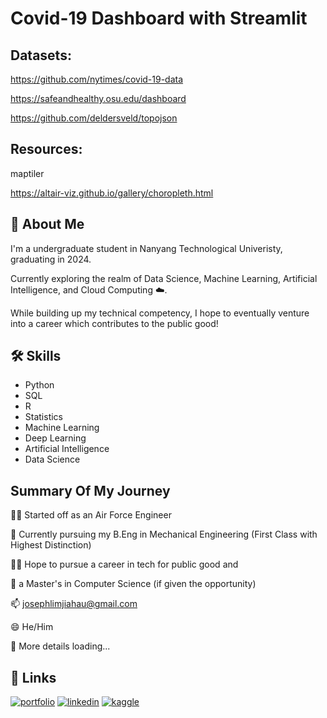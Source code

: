 # Covid-19 Dashboard with Streamlit

## Datasets:
https://github.com/nytimes/covid-19-data

https://safeandhealthy.osu.edu/dashboard

https://github.com/deldersveld/topojson

## Resources:
maptiler

https://altair-viz.github.io/gallery/choropleth.html
## 🚀 About Me
I'm a undergraduate student in Nanyang Technological Univeristy, graduating in 2024.

Currently exploring the realm of Data Science, Machine Learning, Artificial Intelligence, and Cloud Computing ☁️.

While building up my technical competency, I hope to eventually venture into a career which contributes to the public good!


## 🛠 Skills
- Python 
- SQL
- R
- Statistics
- Machine Learning
- Deep Learning
- Artificial Intelligence
- Data Science

## Summary Of My Journey
👩‍💻 Started off as an Air Force Engineer 

🧠 Currently pursuing my B.Eng in Mechanical Engineering (First Class with Highest Distinction) 

👯‍♀️ Hope to pursue a career in tech for public good and 

🤔 a Master's in Computer Science (if given the opportunity)

📫 josephlimjiahau@gmail.com

😄 He/Him

💬 More details loading...
## 🔗 Links
[![portfolio](https://img.shields.io/badge/my_portfolio-000?style=for-the-badge&logo=ko-fi&logoColor=white)](https://katherineoelsner.com/)
[![linkedin](https://img.shields.io/badge/linkedin-0A66C2?style=for-the-badge&logo=linkedin&logoColor=white)](https://www.linkedin.com/)
[![kaggle](https://img.shields.io/badge/Kaggle-20BEFF?style=for-the-badge&logo=Kaggle&logoColor=white)](https://www.kaggle.com/jiahaulim)


